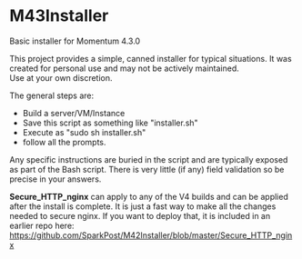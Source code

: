 # M43Installer
Basic installer for Momentum 4.3.0

This project provides a simple, canned installer for typical situations.  It was created for personal use and may not be actively maintained.  
Use at your own discretion. 
 
The general steps are:
 - Build a server/VM/Instance
 - Save this script as something like "installer.sh"
 - Execute as "sudo sh installer.sh"
 - follow all the prompts.
 
 Any specific instructions are buried in the script and are typically exposed as part of the Bash script.
 There is very little (if any) field validation so be precise in your answers.
 
 **Secure_HTTP_nginx** can apply to any of the V4 builds and can be applied after the install is complete.  It is just a fast way to make all the changes needed to secure nginx.  If you want to deploy that, it is included in an earlier repo here: https://github.com/SparkPost/M42Installer/blob/master/Secure_HTTP_nginx
 
 
 
 
 
